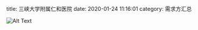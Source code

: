 title: 三峡大学附属仁和医院
date: 2020-01-24 11:16:01
category: 需求方汇总



![Alt Text]({static}/images/sanxiadaxuefushurenhe.jpg)




